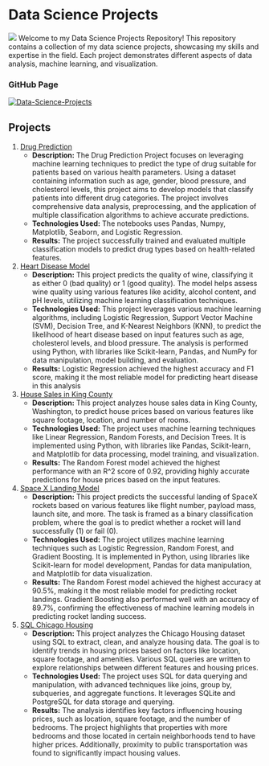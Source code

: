 # Data Science Projects
![](https://lh3.googleusercontent.com/yuUrDV2DAtBRvItHZ2FvXMkPbHR5NEt4kXbpp8dgK-r9jI9-irP19GJb2CvdBRYmy41KG4BxFu2Hod9GzdgGc46iYmm7As4bNNsc-JP7vYwY8d1BzHgZdvKR7H4xtLM20zR9gn0PJE-nQU0navp9Xh0pHc3Cp-CjYUENN7dWZ3NJiw8CiHFEJn7Mc0ul_A)
Welcome to my Data Science Projects Repository! This repository contains a collection of my data science projects, showcasing my skills and expertise in the field. Each project demonstrates different aspects of data analysis, machine learning, and visualization.


### GitHub Page 
[![Data-Science-Projects](https://img.shields.io/badge/Data_Science_Projects-GitHub_Page-%2300BFFF.svg)](https://github.com/dlbmoney92/Coding-Projects)

## Projects
1. [Drug Prediction](https://github.com/dlbmoney92/Coding-Projects/blob/main/Drug_Prediction_project.ipynb)
   - **Description:** The Drug Prediction Project focuses on leveraging machine learning techniques to predict the type of drug suitable for patients based on various health parameters. Using a dataset containing information such as age, gender, blood pressure, and cholesterol levels, this project aims to develop models that classify patients into different drug categories. The project involves comprehensive data analysis, preprocessing, and the application of multiple classification algorithms to achieve accurate predictions.
   - **Technologies Used:** The notebooks uses Pandas, Numpy, Matplotlib, Seaborn, and Logistic Regression.
   - **Results:** The project successfully trained and evaluated multiple classification models to predict drug types based on health-related features.
2. [Heart Disease Model](https://github.com/dlbmoney92/Coding-Projects/blob/main/Heart_Disease_Model.ipynb)
   -  **Description:** This project predicts the quality of wine, classifying it as either 0 (bad quality) or 1 (good quality). The model helps assess wine quality using various features like acidity, alcohol content, and pH levels, utilizing machine learning classification techniques.
   - **Technologies Used:** This project leverages various machine learning algorithms, including Logistic Regression, Support Vector Machine (SVM), Decision Tree, and K-Nearest Neighbors (KNN), to predict the likelihood of heart disease based on input features such as age, cholesterol levels, and blood pressure. The analysis is performed using Python, with libraries like Scikit-learn, Pandas, and NumPy for data manipulation, model building, and evaluation.
   - **Results:** Logistic Regression achieved the highest accuracy and F1 score, making it the most reliable model for predicting heart disease in this analysis
3. [House Sales in King County](https://github.com/dlbmoney92/Coding-Projects/tree/main/House%20Sale)
   -  **Description:** This project analyzes house sales data in King County, Washington, to predict house prices based on various features like square footage, location, and number of rooms.
   - **Technologies Used:** The project uses machine learning techniques like Linear Regression, Random Forests, and Decision Trees. It is implemented using Python, with libraries like Pandas, Scikit-learn, and Matplotlib for data processing, model training, and visualization.
   - **Results:** The Random Forest model achieved the highest performance with an R^2 score of 0.92, providing highly accurate predictions for house prices based on the input features.
4. [Space X Landing Model](https://github.com/dlbmoney92/SpaceX-Capstone)
   -  **Description:** This project predicts the successful landing of SpaceX rockets based on various features like flight number, payload mass, launch site, and more. The task is framed as a binary classification problem, where the goal is to predict whether a rocket will land successfully (1) or fail (0).
   - **Technologies Used:** The project utilizes machine learning techniques such as Logistic Regression, Random Forest, and Gradient Boosting. It is implemented in Python, using libraries like Scikit-learn for model development, Pandas for data manipulation, and Matplotlib for data visualization.
   - **Results:** The Random Forest model achieved the highest accuracy at 90.5%, making it the most reliable model for predicting rocket landings. Gradient Boosting also performed well with an accuracy of 89.7%, confirming the effectiveness of machine learning models in predicting rocket landing success.
5. [SQL Chicago Housing](https://github.com/dlbmoney92/Coding-Projects/tree/main/SQL%20Chicago)
   -  **Description:** This project analyzes the Chicago Housing dataset using SQL to extract, clean, and analyze housing data. The goal is to identify trends in housing prices based on factors like location, square footage, and amenities. Various SQL queries are written to explore relationships between different features and housing prices.
   - **Technologies Used:** The project uses SQL for data querying and manipulation, with advanced techniques like joins, group by, subqueries, and aggregate functions. It leverages SQLite and PostgreSQL for data storage and querying.
   - **Results:** The analysis identifies key factors influencing housing prices, such as location, square footage, and the number of bedrooms. The project highlights that properties with more bedrooms and those located in certain neighborhoods tend to have higher prices. Additionally, proximity to public transportation was found to significantly impact housing values.
